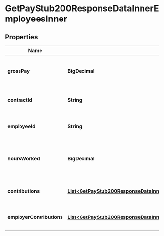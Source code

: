 

# GetPayStub200ResponseDataInnerEmployeesInner


## Properties

| Name | Type | Description | Notes |
|------------ | ------------- | ------------- | -------------|
|**grossPay** | **BigDecimal** | Total gross pay for the employee for this payroll period. |  [optional] |
|**contractId** | **String** | Identifier for the employee contract. |  [optional] |
|**employeeId** | **String** | Unique identifier for the employee. |  [optional] |
|**hoursWorked** | **BigDecimal** | Total hours worked by the employee in this payroll period. |  [optional] |
|**contributions** | [**List&lt;GetPayStub200ResponseDataInnerEmployeesInnerContributionsInner&gt;**](GetPayStub200ResponseDataInnerEmployeesInnerContributionsInner.md) | List of contributions made by the employee. |  [optional] |
|**employerContributions** | [**List&lt;GetPayStub200ResponseDataInnerEmployeesInnerEmployerContributionsInner&gt;**](GetPayStub200ResponseDataInnerEmployeesInnerEmployerContributionsInner.md) | List of contributions made by the employer. |  [optional] |



